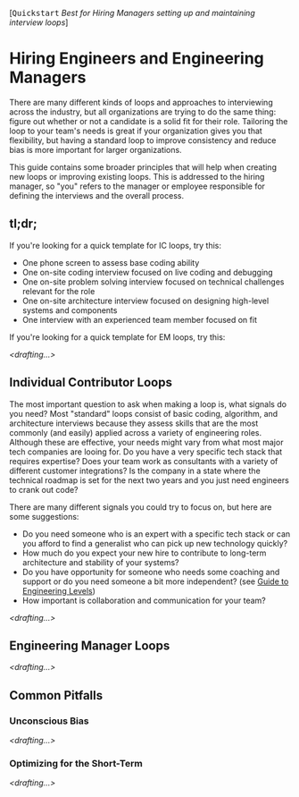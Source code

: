 [<kbd>Quickstart</kbd> *Best for Hiring Managers setting up and maintaining interview loops*]

# Hiring Engineers and Engineering Managers

There are many different kinds of loops and approaches to interviewing across the industry, but all organizations are trying to do the same thing: figure out whether or not a candidate is a solid fit for their role. Tailoring the loop to your team's needs is great if your organization gives you that flexibility, but having a standard loop to improve consistency and reduce bias is more important for larger organizations.

This guide contains some broader principles that will help when creating new loops or improving existing loops. This is addressed to the hiring manager, so "you" refers to the manager or employee responsible for defining the interviews and the overall process.

## tl;dr;

If you're looking for a quick template for IC loops, try this:
* One phone screen to assess base coding ability
* One on-site coding interview focused on live coding and debugging
* One on-site problem solving interview focused on technical challenges relevant for the role
* One on-site architecture interview focused on designing high-level systems and components
* One interview with an experienced team member focused on fit

If you're looking for a quick template for EM loops, try this:

*<drafting...>*

## Individual Contributor Loops

The most important question to ask when making a loop is, what signals do you need? Most "standard" loops consist of basic coding, algorithm, and architecture interviews because they assess skills that are the most commonly (and easily) applied across a variety of engineering roles. Although these are effective, your needs might vary from what most major tech companies are looing for. Do you have a very specific tech stack that requires expertise? Does your team work as consultants with a variety of different customer integrations? Is the company in a state where the technical roadmap is set for the next two years and you just need engineers to crank out code?

There are many different signals you could try to focus on, but here are some suggestions:
* Do you need someone who is an expert with a specific tech stack or can you afford to find a generalist who can pick up new technology quickly?
* How much do you expect your new hire to contribute to long-term architecture and stability of your systems?
* Do you have opportunity for someone who needs some coaching and support or do you need someone a bit more independent? (see <a href="drafts/requests.md">Guide to Engineering Levels</a>)
* How important is collaboration and communication for your team?

*<drafting...>*

## Engineering Manager Loops

*<drafting...>*


## Common Pitfalls

### Unconscious Bias

*<drafting...>*

### Optimizing for the Short-Term

*<drafting...>*